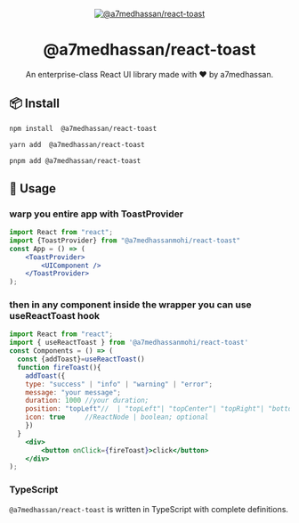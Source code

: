 <p align="center">
  <a href="" >
    <img  src="https://res.cloudinary.com/mohii/image/upload/v1706089362/ux5o12rhrrmsiahicaai.png" alt="@a7medhassan/react-toast">
  </a>
</p>

<h1 align="center">@a7medhassan/react-toast</h1>

<div align="center">

An enterprise-class React UI library made with ❤️ by a7medhassan.

<!-- [![Follow Twitter][twitter-image]][twitter-url]
[![NPM Version][npm-version-image]][npm-version-url]
[![Deploy Storybook][deploy-storybook-image]][deploy-storybook-url] -->

<!-- [![Issues need help][help-wanted-image]][help-wanted-url] -->

<!-- [npm-version-image]: https://img.shields.io/npm/v/@teamartizen/react-components.svg
[npm-version-url]: https://www.npmjs.com/package/@teamartizen/react-components
[help-wanted-image]: https://artizen-core.s3.ap-south-1.amazonaws.com/gh-tags/help-wanted.svg
[help-wanted-url]: https://github.com/teamartizen/react-components/issues
[twitter-image]: https://artizen-core.s3.ap-south-1.amazonaws.com/gh-tags/teamartizen-on-x.svg
[twitter-url]: https://x.com/shaheemMPM
[deploy-storybook-image]: https://github.com/teamartizen/react-components/actions/workflows/deploy-storybook.yml/badge.svg?branch=main
[deploy-storybook-url]: https://github.com/teamartizen/react-components/actions/workflows/deploy-storybook.yml -->

</div>


## 📦 Install

```bash
npm install  @a7medhassan/react-toast
```

```bash
yarn add  @a7medhassan/react-toast
```

```bash
pnpm add @a7medhassan/react-toast
```

## 🔨 Usage
### warp you entire app with ToastProvider
```jsx
import React from "react";
import {ToastProvider} from "@a7medhassanmohi/react-toast"
const App = () => (
	<ToastProvider>
		<UIComponent />
	</ToastProvider>
);
```
### then in any component inside the wrapper you can use useReactToast hook
```jsx
import React from "react";
import { useReactToast } from '@a7medhassanmohi/react-toast'
const Components = () => (
  const {addToast}=useReactToast()
  function fireToast(){
    addToast({
    type: "success" | "info" | "warning" | "error";
    message: "your message";
    duration: 1000 //your duration;
    position: "topLeft"//  | "topLeft"| "topCenter"| "topRight"| "bottomRight"| "bottomCenter"| "bottomLeft";;
    icon: true     //ReactNode | boolean; optional
    })
  }
	<div>
		<button onClick={fireToast}>click</button>
	</div>
);
```

### TypeScript

`@a7medhassan/react-toast` is written in TypeScript with complete definitions.

<!-- ## 🔗 Links -->

<!-- - [Documentation](https://teamartizen.github.io/react-components/) -->